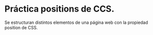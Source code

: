 # Práctica positions de CCS.

Se estructuran distintos elementos de una página web con la propiedad position de CSS.